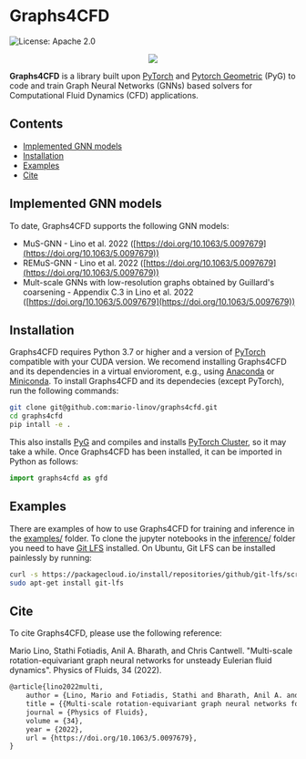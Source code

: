 # Graphs4CFD

![License: Apache 2.0](https://img.shields.io/badge/License-Apache%202.0-green.svg)

<p align="center">
  <img src="https://i.ibb.co/BnV3P44/example-remus-gnn.gif" />
</p>

**Graphs4CFD** is a library built upon [PyTorch](https://pytorch.org/) and [Pytorch Geometric](https://pytorch-geometric.readthedocs.io/en/latest/) (PyG) to code and train Graph Neural Networks (GNNs) based solvers for Computational Fluid Dynamics (CFD) applications.

## Contents
<!-- Table of contents -->
- [Implemented GNN models](#implemented-gnn-models)
- [Installation](#installation)
- [Examples](#examples)
- [Cite](#cite)

## Implemented GNN models

To date, Graphs4CFD supports the following GNN models:
- MuS-GNN - Lino et al. 2022 ([https://doi.org/10.1063/5.0097679](https://doi.org/10.1063/5.0097679))
- REMuS-GNN - Lino et al. 2022 ([https://doi.org/10.1063/5.0097679](https://doi.org/10.1063/5.0097679))
- Mult-scale GNNs with low-resolution graphs obtained by Guillard's coarsening - Appendix C.3 in Lino et al. 2022 ([https://doi.org/10.1063/5.0097679](https://doi.org/10.1063/5.0097679))

## Installation

Graphs4CFD requires Python 3.7 or higher and a version of [PyTorch](https://pytorch.org/) compatible with your CUDA version.
We recomend installing Graphs4CFD and its dependencies in a virtual envioroment, e.g., using [Anaconda](https://www.anaconda.com/) or [Miniconda](https://docs.conda.io/en/latest/miniconda.html).
To install Graphs4CFD and its dependecies (except PyTorch), run the following commands:

```bash
git clone git@github.com:mario-linov/graphs4cfd.git
cd graphs4cfd
pip intall -e .
```

This also installs [PyG](https://pytorch-geometric.readthedocs.io/en/latest/) and compiles and installs [PyTorch Cluster](https://github.com/rusty1s/pytorch_cluster), so it may take a while.
Once Graphs4CFD has been installed, it can be imported in Python as follows:

```python
import graphs4cfd as gfd
```

## Examples

There are examples of how to use Graphs4CFD for training and inference in the [examples/](https://github.com/mario-linov/graphs4cfd/tree/main/examples) folder.
To clone the jupyter notebooks in the [inference/](https://github.com/mario-linov/graphs4cfd/tree/main/examples/inference) folder you need to have [Git LFS](https://git-lfs.com/) installed.
On Ubuntu, Git LFS can be installed painlessly by running:

```bash
curl -s https://packagecloud.io/install/repositories/github/git-lfs/script.deb.sh | sudo bash
sudo apt-get install git-lfs
```

## Cite

To cite Graphs4CFD, please use the following reference:

Mario Lino, Stathi Fotiadis, Anil A. Bharath, and Chris Cantwell. "Multi-scale rotation-equivariant graph neural networks for unsteady Eulerian fluid dynamics". Physics of Fluids, 34 (2022).

```latex
@article{lino2022multi,
    author = {Lino, Mario and Fotiadis, Stathi and Bharath, Anil A. and Cantwell, Chris},
    title = {{Multi-scale rotation-equivariant graph neural networks for unsteady Eulerian fluid dynamics}},
    journal = {Physics of Fluids},
    volume = {34},
    year = {2022},
    url = {https://doi.org/10.1063/5.0097679},
}
```
